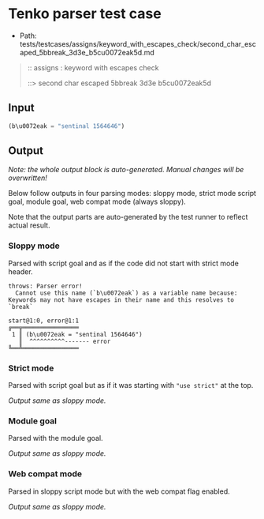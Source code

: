 # Tenko parser test case

- Path: tests/testcases/assigns/keyword_with_escapes_check/second_char_escaped_5bbreak_3d3e_b5cu0072eak5d.md

> :: assigns : keyword with escapes check
>
> ::> second char escaped 5bbreak 3d3e b5cu0072eak5d

## Input

`````js
(b\u0072eak = "sentinal 1564646")
`````

## Output

_Note: the whole output block is auto-generated. Manual changes will be overwritten!_

Below follow outputs in four parsing modes: sloppy mode, strict mode script goal, module goal, web compat mode (always sloppy).

Note that the output parts are auto-generated by the test runner to reflect actual result.

### Sloppy mode

Parsed with script goal and as if the code did not start with strict mode header.

`````
throws: Parser error!
  Cannot use this name (`b\u0072eak`) as a variable name because: Keywords may not have escapes in their name and this resolves to `break`

start@1:0, error@1:1
╔══╦════════════════
 1 ║ (b\u0072eak = "sentinal 1564646")
   ║  ^^^^^^^^^^------- error
╚══╩════════════════

`````

### Strict mode

Parsed with script goal but as if it was starting with `"use strict"` at the top.

_Output same as sloppy mode._

### Module goal

Parsed with the module goal.

_Output same as sloppy mode._

### Web compat mode

Parsed in sloppy script mode but with the web compat flag enabled.

_Output same as sloppy mode._
